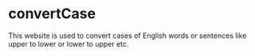 # convertCase
This website is used to convert cases of English words or sentences like upper to lower or lower to upper etc.
